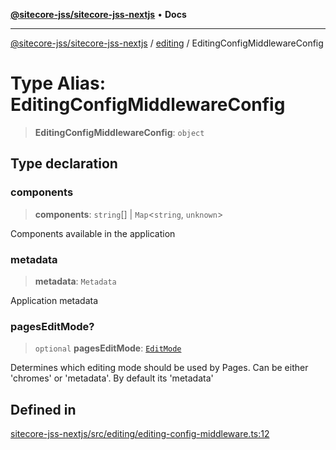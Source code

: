 [**@sitecore-jss/sitecore-jss-nextjs**](../../README.md) • **Docs**

***

[@sitecore-jss/sitecore-jss-nextjs](../../README.md) / [editing](../README.md) / EditingConfigMiddlewareConfig

# Type Alias: EditingConfigMiddlewareConfig

> **EditingConfigMiddlewareConfig**: `object`

## Type declaration

### components

> **components**: `string`[] \| `Map`\<`string`, `unknown`\>

Components available in the application

### metadata

> **metadata**: `Metadata`

Application metadata

### pagesEditMode?

> `optional` **pagesEditMode**: [`EditMode`](../../index/enumerations/EditMode.md)

Determines which editing mode should be used by Pages.
Can be either 'chromes' or 'metadata'.
By default its 'metadata'

## Defined in

[sitecore-jss-nextjs/src/editing/editing-config-middleware.ts:12](https://github.com/Sitecore/jss/blob/4a0927fbf2da75c0716c3495b24fb0fa0a87da51/packages/sitecore-jss-nextjs/src/editing/editing-config-middleware.ts#L12)
